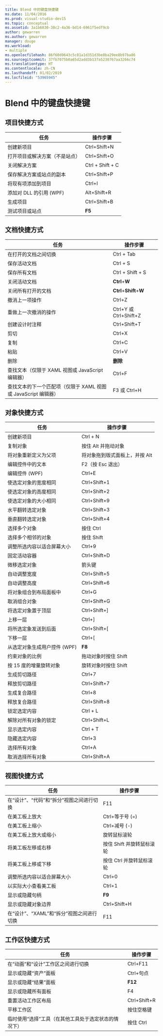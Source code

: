 ```yaml
---
title: Blend 中的键盘快捷键
ms.date: 11/04/2016
ms.prod: visual-studio-dev15
ms.topic: conceptual
ms.assetid: 3a1b6830-30c2-4a36-bd14-6961f5edf9cb
author: gewarren
ms.author: gewarren
manager: douge
ms.workload:
- multiple
ms.openlocfilehash: 86f60d0643c5c81a1d351d3be8ba29ee8b97ba86
ms.sourcegitcommit: 37fb7075b0a65d2add3b137a5230767aa3266c74
ms.translationtype: HT
ms.contentlocale: zh-CN
ms.lasthandoff: 01/02/2019
ms.locfileid: "53965945"
---
```

# <a name="keyboard-shortcuts-in-blend"></a>Blend 中的键盘快捷键

## <a name="project-shortcuts"></a>项目快捷方式

|任务|操作步骤|
|----------------|-------------|
|创建新项目|Ctrl+Shift+N|
|打开项目或解决方案（不是站点）|Ctrl+Shift+O|
|关闭解决方案|Ctrl + Shift + C|
|保存解决方案或站点的副本|Ctrl+Shift+P|
|将现有项添加到项目|Ctrl+I|
|添加对 DLL 的引用 (WPF)|Alt+Shift+R|
|生成项目|Ctrl+Shift+B|
|测试项目或站点|**F5**|

## <a name="document-shortcuts"></a>文档快捷方式

|任务|操作步骤|
|----------------|-------------|
|在打开的文档之间切换|Ctrl + Tab|
|保存活动文档|Ctrl + S|
|保存所有文档|Ctrl + Shift + S|
|关闭活动文档|**Ctrl**+**W**|
|关闭所有打开的文档|**Ctrl**+**Shift**+**W**|
|撤消上一项操作|Ctrl+Z|
|重做上一次撤消的操作|Ctrl+Y 或 Ctrl+Shift+Z|
|创建设计时注释|Ctrl+Shift+T|
|剪切|Ctrl+X|
|复制|Ctrl+C|
|粘贴|Ctrl+V|
|删除|**删除**|
|查找文本（仅限于 XAML 视图或 JavaScript 编辑器）|Ctrl+F|
|查找文本的下一个匹配项（仅限于 XAML 视图或 JavaScript 编辑器）|F3 或 Ctrl+H|

## <a name="object-shortcuts"></a>对象快捷方式

|任务|操作步骤|
|----------------|-------------|
|创建新项目|Ctrl + N|
|复制对象|按住 Alt 并拖动对象|
|将对象重新定义为父项|将对象拖到版式面板上，并按 Alt|
|编辑控件中的文本|F2（按 Esc 退出）|
|编辑控件 (WPF)|Ctrl+E|
|使选定对象的宽度相同|Ctrl+Shift+1|
|使选定对象的高度相同|Ctrl+Shift+2|
|使选定对象的大小相同|Ctrl+Shift+9|
|水平翻转选定对象|Ctrl+Shift+3|
|垂直翻转选定对象|Ctrl+Shift+4|
|选择多个对象|按住 Ctrl|
|选择多个相邻的对象|按住 Shift|
|调整所选内容以适合屏幕大小|Ctrl+9|
|固定活动容器|Ctrl+Shift+D|
|微移选定对象|箭头键|
|自动调整宽度|Ctrl+Shift+5|
|自动调整高度|Ctrl+Shift+6|
|将对象组合到布局面板中|Ctrl+G|
|取消组合对象|Ctrl+Shift+G|
|将选定对象置于顶层|Ctrl+Shift+]|
|上移一层|Ctrl+]|
|将所选定象发送到后面|Ctrl+Shift+[|
|下移一层|Ctrl+[|
|从选定对象生成用户控件 (WPF)|**F8**|
|约束对象的比例|拖动对象时按住 Shift|
|按 15 度的增量旋转对象|旋转对象时按住 Shift|
|生成剪切路径|Ctrl+7|
|释放剪切路径|Ctrl+Shift+7|
|生成复合路径|Ctrl+8|
|释放复合路径|Ctrl+Shift+8|
|锁定选定内容|Ctrl + L|
|解除对所有对象的锁定|Ctrl+Shift+L|
|显示选定内容|Ctrl + T|
|隐藏选定内容|Ctrl+3|
|选择所有对象|Ctrl+A|
|取消选择所有对象|Ctrl+Shift+A|

## <a name="view-shortcuts"></a>视图快捷方式

|任务|操作步骤|
|----------------|-------------|
|在“设计”、“代码”和“拆分”视图之间进行切换|F11|
|在美工板上放大|Ctrl+等于号 (=)|
|在美工板上缩小|Ctrl+减号 (-)|
|在美工板上放大或缩小|旋转鼠标滚轮|
|将美工板左移或右移|按住 Shift 并旋转鼠标滚轮|
|将美工板上移或下移|按住 Ctrl 并旋转鼠标滚轮|
|调整所选内容以适合屏幕大小|Ctrl+0|
|以实际大小查看美工板|Ctrl+1|
|显示或隐藏句柄|**F9**|
|显示或隐藏对象边界|Ctrl+Shift+H|
|在“设计”、“XAML”和“拆分”视图之间进行切换|F11|

## <a name="workspace-shortcuts"></a>工作区快捷方式

|任务|操作步骤|
|----------------|-------------|
|在“动画”和“设计”工作区之间进行切换|Ctrl+F11|
|显示或隐藏“资产”面板|Ctrl+句点|
|显示或隐藏“结果”面板|**F12**|
|显示或隐藏所有面板|F4|
|重置活动工作区布局|Ctrl+Shift+R|
|平移工作区|按住空格键|
|临时使用“选择”工具（在其他工具处于选定状态的情况下）|按住 Ctrl|